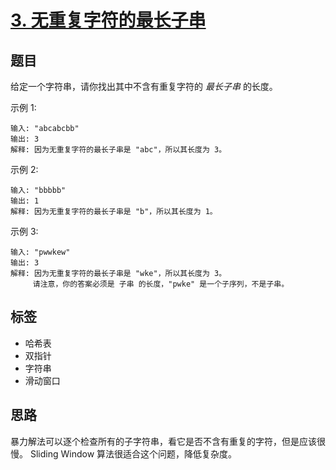 # [3. 无重复字符的最长子串](https://leetcode-cn.com/problems/longest-substring-without-repeating-characters/)

## 题目

给定一个字符串，请你找出其中不含有重复字符的 *最长子串* 的长度。

示例 1:
```text
输入: "abcabcbb"
输出: 3 
解释: 因为无重复字符的最长子串是 "abc"，所以其长度为 3。
```

示例 2:
```text
输入: "bbbbb"
输出: 1
解释: 因为无重复字符的最长子串是 "b"，所以其长度为 1。
```

示例 3:
```text
输入: "pwwkew"
输出: 3
解释: 因为无重复字符的最长子串是 "wke"，所以其长度为 3。
     请注意，你的答案必须是 子串 的长度，"pwke" 是一个子序列，不是子串。
```

## 标签

- 哈希表
- 双指针
- 字符串
- 滑动窗口

## 思路

暴力解法可以逐个检查所有的子字符串，看它是否不含有重复的字符，但是应该很慢。
Sliding Window 算法很适合这个问题，降低复杂度。
